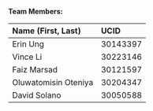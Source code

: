 ﻿**Team Members:**

|**Name (First, Last)**|**UCID**|
| :- | :- |
|Erin Ung|30143397|
|Vince Li|30223146|
|Faiz Marsad|30121597|
|Oluwatomisin Oteniya|30204347|
|David Solano|30050588|

